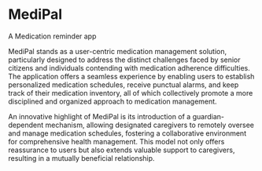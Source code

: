 # MediPal
A Medication reminder app </br>

MediPal stands as a user-centric medication management solution, particularly designed to address the distinct challenges faced by senior citizens and individuals contending with medication adherence difficulties. The application offers a seamless experience by enabling users to establish personalized medication schedules, receive punctual alarms, and keep track of their medication inventory, all of which collectively promote a more disciplined and organized approach to medication management.</br>

An innovative highlight of MediPal is its introduction of a guardian-dependent mechanism, allowing designated caregivers to remotely oversee and manage medication schedules, fostering a collaborative environment for comprehensive health management. This model not only offers reassurance to users but also extends valuable support to caregivers, resulting in a mutually beneficial relationship.
